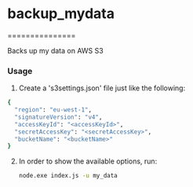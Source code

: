 # backup_mydata
===============

Backs up my data on AWS S3

### Usage

1. Create a 's3settings.json' file just like the following:

  ```sh
{
	"region": "eu-west-1",
	"signatureVersion": "v4",
	"accessKeyId": "<accessKeyId>",
	"secretAccessKey": "<secretAccessKey>",
	"bucketName": "<bucketName>"
}
  ```
2. In order to show the available options, run:

	```sh
  	node.exe index.js -u my_data
  	```
